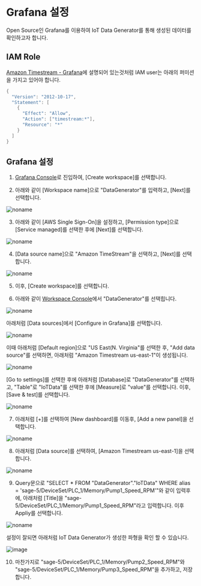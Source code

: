 # Grafana 설정

Open Source인 Grafana를 이용하여 IoT Data Generator를 통해 생성된 데이터를 확인하고자 합니다.

## IAM Role

[Amazon Timestream - Grafana](https://grafana.com/grafana/plugins/grafana-timestream-datasource/)에 설명되어 있는것처럼 IAM user는 아래의 퍼미션을 가지고 있어야 합니다. 

```java
{
  "Version": "2012-10-17",
  "Statement": [
    {
      "Effect": "Allow",
      "Action": ["timestream:*"],
      "Resource": "*"
    }
  ]
}
```

## Grafana 설정

1) [Grafana Console](https://us-east-1.console.aws.amazon.com/grafana/home?region=us-east-1#/workspaces)로 진입하여, [Create workspace]를 선택합니다. 

2) 아래와 같이 [Workspace name]으로 "DataGenerator"를 입력하고, [Next]를 선택합니다. 

![noname](https://user-images.githubusercontent.com/52392004/177551522-018255de-6e3d-4751-b0af-b3b0c707017a.png)

3) 아래와 같이 [AWS Single Sign-On]을 설정하고, [Permission type]으로 [Service managed]를 선택한 후에 [Next]를 선택합니다. 

![noname](https://user-images.githubusercontent.com/52392004/177552309-c1de4218-e44e-411f-828a-8f3f9cb0eeec.png)

4) [Data source name]으로 "Amazon TimeStream"을 선택하고, [Next]를 선택합니다. 

![noname](https://user-images.githubusercontent.com/52392004/177552692-98be40bf-9944-484d-a9cf-fd2d89f5742b.png)

5) 이후, [Create workspace]를 선택합니다. 

6) 아래와 같이 [Workspace Console](https://us-east-1.console.aws.amazon.com/grafana/home?region=us-east-1#/workspaces)에서 "DataGenerator"를 선택힙니다. 

![noname](https://user-images.githubusercontent.com/52392004/177553232-c75e96d4-23a6-4599-88d6-22ffa5684bb4.png)

아래처럼 [Data sources]에서 [Configure in Grafana]를 선택합니다. 

![noname](https://user-images.githubusercontent.com/52392004/177553640-6725bcbe-abb1-4dc4-b122-cf5eba3ac42c.png)

이때 아래처럼 [Default region]으로 "US East(N. Virginia"를 선택한 후, "Add data source"를 선택하면, 아래처럼 "Amazon Timestream us-east-1"이 생성됩니다. 

![noname](https://user-images.githubusercontent.com/52392004/177554438-828f20a0-2c15-4e0a-8c92-4c8ed41435de.png)

[Go to settings]를 선택한 후에 아래처럼 [Database]로 "DataGenerator"를 선택하고, "Table"로 "IoTData"를 선택한 후에 [Measure]로 "value"를 선택합니다. 이후, [Save & test]를 선택합니다. 

![noname](https://user-images.githubusercontent.com/52392004/177555001-9661a6f0-0564-42ce-a7f1-df47f6727770.png)

7) 아래처럼 [+]를 선택하여 [New dashboard]를 이동후, [Add a new panel]을 선택합니다. 

![noname](https://user-images.githubusercontent.com/52392004/177555552-ce4ee887-cb41-4a71-a23a-e8e6eaf8c3ed.png)

8) 아래처럼 [Data source]를 선택하여, [Amazon Timestream us-east-1]을 선택합니다. 

![noname](https://user-images.githubusercontent.com/52392004/177557897-52504279-d407-4f36-8e9d-6658373eb405.png)

9) Query문으로 "SELECT * FROM "DataGenerator"."IoTData" WHERE alias = 'sage-5/DeviceSet/PLC_1/Memory/Pump1_Speed_RPM'"와 같이 입력후에, 아래처럼 [Title]을 "sage-5/DeviceSet/PLC_1/Memory/Pump1_Speed_RPM"라고 입력합니다. 이후 Appliy를 선택합니다. 

![noname](https://user-images.githubusercontent.com/52392004/177557188-ee6c34f2-df0b-4fa2-bd31-96e2dd1e1605.png)

설정이 잘되면 아래처럼 IoT Data Generator가 생성한 파형을 확인 할 수 있습니다. 

![image](https://user-images.githubusercontent.com/52392004/177558544-e51ac8b9-ede7-406a-8300-46482fde4abd.png)

10) 마찬가지로 "sage-5/DeviceSet/PLC_1/Memory/Pump2_Speed_RPM"와 "sage-5/DeviceSet/PLC_1/Memory/Pump3_Speed_RPM"을 추가하고, 저장합니다. 



